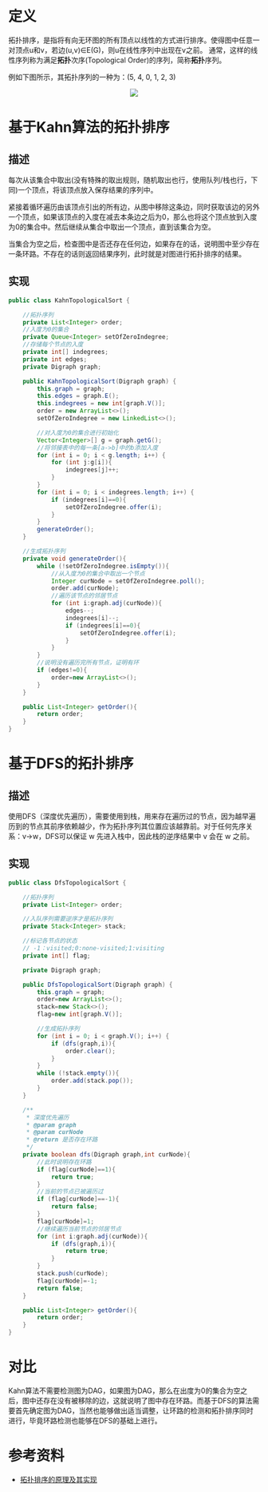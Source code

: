 # 定义

拓扑排序，是指将有向无环图的所有顶点以线性的方式进行排序。使得图中任意一对顶点u和v，若边(u,v)∈E(G)，则u在线性序列中出现在v之前。 通常，这样的线性序列称为满足**拓扑**次序(Topological Order)的序列，简称**拓扑**序列。

例如下图所示，其拓扑序列的一种为：(5, 4, 0, 1, 2, 3)

<div align="center">
    <img src="https://gitee.com/IvanLu1024/picts/raw/6f6cb40e69d1966f320733f70e3bf0bcb9d1cbf1/blog/dataStructe/graph.png"/>
</div>


# 基于Kahn算法的拓扑排序

## 描述

每次从该集合中取出(没有特殊的取出规则，随机取出也行，使用队列/栈也行，下同)一个顶点，将该顶点放入保存结果的序列中。

紧接着循环遍历由该顶点引出的所有边，从图中移除这条边，同时获取该边的另外一个顶点，如果该顶点的入度在减去本条边之后为0，那么也将这个顶点放到入度为0的集合中。然后继续从集合中取出一个顶点，直到该集合为空。

当集合为空之后，检查图中是否还存在任何边，如果存在的话，说明图中至少存在一条环路。不存在的话则返回结果序列，此时就是对图进行拓扑排序的结果。

## 实现

```java
public class KahnTopologicalSort {

    //拓扑序列
    private List<Integer> order;
    //入度为0的集合
    private Queue<Integer> setOfZeroIndegree;
    //存储每个节点的入度
    private int[] indegrees;
    private int edges;
    private Digraph graph;

    public KahnTopologicalSort(Digraph graph) {
        this.graph = graph;
        this.edges = graph.E();
        this.indegrees = new int[graph.V()];
        order = new ArrayList<>();
        setOfZeroIndegree = new LinkedList<>();

        //对入度为0的集合进行初始化
        Vector<Integer>[] g = graph.getG();
        //将邻接表中的每一条[a->b]中的b添加入度
        for (int i = 0; i < g.length; i++) {
            for (int j:g[i]){
                indegrees[j]++;
            }
        }
        for (int i = 0; i < indegrees.length; i++) {
            if (indegrees[i]==0){
                setOfZeroIndegree.offer(i);
            }
        }
        generateOrder();
    }

    //生成拓扑序列
    private void generateOrder(){
        while (!setOfZeroIndegree.isEmpty()){
            //从入度为0的集合中取出一个节点
            Integer curNode = setOfZeroIndegree.poll();
            order.add(curNode);
            //遍历该节点的邻居节点
            for (int i:graph.adj(curNode)){
                edges--;
                indegrees[i]--;
                if (indegrees[i]==0){
                    setOfZeroIndegree.offer(i);
                }
            }
        }
        //说明没有遍历完所有节点，证明有环
        if (edges!=0){
            order=new ArrayList<>();
        }
    }

    public List<Integer> getOrder(){
        return order;
    }
}
```



# 基于DFS的拓扑排序

## 描述

使用DFS（深度优先遍历），需要使用到栈，用来存在遍历过的节点，因为越早遍历到的节点其前序依赖越少，作为拓扑序列其位置应该越靠前。对于任何先序关系：v->w，DFS可以保证 w 先进入栈中，因此栈的逆序结果中 v 会在 w 之前。

## 实现

```java
public class DfsTopologicalSort {

    //拓扑序列
    private List<Integer> order;

    //入队序列需要逆序才是拓扑序列
    private Stack<Integer> stack;

    //标记各节点的状态
    // -1：visited;0:none-visited;1:visiting
    private int[] flag;

    private Digraph graph;

    public DfsTopologicalSort(Digraph graph) {
        this.graph = graph;
        order=new ArrayList<>();
        stack=new Stack<>();
        flag=new int[graph.V()];

        //生成拓扑序列
        for (int i = 0; i < graph.V(); i++) {
            if (dfs(graph,i)){
                order.clear();
            }
        }
        while (!stack.empty()){
            order.add(stack.pop());
        }
    }

    /**
     * 深度优先遍历
     * @param graph
     * @param curNode
     * @return 是否存在环路
     */
    private boolean dfs(Digraph graph,int curNode){
        //此时说明存在环路
        if (flag[curNode]==1){
            return true;
        }
        //当前的节点已被遍历过
        if (flag[curNode]==-1){
            return false;
        }
        flag[curNode]=1;
        //继续遍历当前节点的邻居节点
        for (int i:graph.adj(curNode)){
            if (dfs(graph,i)){
                return true;
            }
        }
        stack.push(curNode);
        flag[curNode]=-1;
        return false;
    }

    public List<Integer> getOrder(){
        return order;
    }
}
```



# 对比

Kahn算法不需要检测图为DAG，如果图为DAG，那么在出度为0的集合为空之后，图中还存在没有被移除的边，这就说明了图中存在环路。而基于DFS的算法需要首先确定图为DAG，当然也能够做出适当调整，让环路的检测和拓扑排序同时进行，毕竟环路检测也能够在DFS的基础上进行。

# 参考资料

- [拓扑排序的原理及其实现](<https://blog.csdn.net/dm_vincent/article/details/7714519>)




